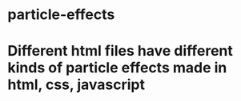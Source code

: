 # particle-effects

# Different html files have different kinds of particle effects made in html, css, javascript
